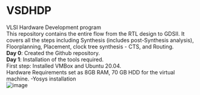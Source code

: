 # VSDHDP
VLSI Hardware Development program <br>
This repository contains the entire flow from the RTL design to GDSII. It covers all the steps including Synthesis (includes post-Synthesis analysis), Floorplanning, Placement, clock tree synthesis - CTS, and Routing. <br>
**Day 0**: Created the Github repository. <br>
**Day 1**: Installation of the tools required. <br>
First step: Installed VMBox and Ubuntu 20.04. <br>
Hardware Requirements set as 8GB RAM, 70 GB HDD for the virtual machine.
-Yosys installation <br>
![image](https://github.com/sathyakanthv/VSDHDP/assets/4946509/fb1224f7-547d-443b-978b-c5050ce18411)

